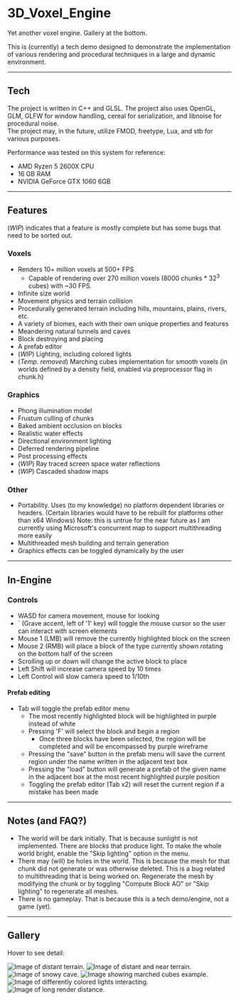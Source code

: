# 3D_Voxel_Engine
Yet another voxel engine. Gallery at the bottom.

This is (currently) a tech demo designed to demonstrate the implementation of various rendering and procedural techniques in a large and dynamic environment.
***

## Tech
The project is written in C++ and GLSL. The project also uses OpenGL, GLM, GLFW for window handling, cereal for serialization, and libnoise for procedural noise.  
The project may, in the future, utilize FMOD, freetype, Lua, and stb for various purposes.

Performance was tested on this system for reference:
- AMD Ryzen 5 2600X CPU
- 16 GB RAM
- NVIDIA GeForce GTX 1060 6GB
***

## Features
(*WIP*) indicates that a feature is mostly complete but has some bugs that need to be sorted out. 
### Voxels
- Renders 10+ million voxels at 500+ FPS
  - Capable of rendering over 270 million voxels (8000 chunks \* 32<sup>3</sup> cubes) with ~30 FPS.
- Infinite size world
- Movement physics and terrain collision
- Procedurally generated terrain including hills, mountains, plains, rivers, etc.
- A variety of biomes, each with their own unique properties and features
- Meandering natural tunnels and caves
- Block destroying and placing
- A prefab editor
- (*WIP*) Lighting, including colored lights
- (*Temp. removed*) Marching cubes implementation for smooth voxels (in worlds defined by a density field, enabled via preprocessor flag in chunk.h)

### Graphics
- Phong illumination model
- Frustum culling of chunks
- Baked ambient occlusion on blocks
- Realistic water effects
- Directional environment lighting
- Deferred rendering pipeline
- Post processing effects
- (*WIP*) Ray traced screen space water reflections
- (*WIP*) Cascaded shadow maps

### Other
- Portability. Uses (to my knowledge) no platform dependent libraries or headers. (Certain libraries would have to be rebuilt for platforms other than x64 Windows) Note: this is untrue for the near future as I am currently using Microsoft's concurrent map to support multithreading more easily
- Multithreaded mesh building and terrain generation
- Graphics effects can be toggled dynamically by the user
***

## In-Engine
### Controls
- WASD for camera movement, mouse for looking
- \` (Grave accent, left of '1' key) will toggle the mouse cursor so the user can interact with screen elements
- Mouse 1 (LMB) will remove the currently highlighted block on the screen
- Mouse 2 (RMB) will place a block of the type currently shown rotating on the bottom half of the screen
- Scrolling up or down will change the active block to place
- Left Shift will increase camera speed by 10 times
- Left Control will slow camera speed to 1/10th

#### Prefab editing
- Tab will toggle the prefab editor menu
  - The most recently highlighted block will be highlighted in purple instead of white
  - Pressing 'F' will select the block and begin a region
    - Once three blocks have been selected, the region will be completed and will be encompassed by purple wireframe
  - Pressing the "save" button in the prefab menu will save the current region under the name written in the adjacent text box
  - Pressing the "load" button will generate a prefab of the given name in the adjacent box at the most recent highlighted purple position
  - Toggling the prefab editor (Tab x2) will reset the current region if a mistake has been made
***

## Notes (and FAQ?)
- The world will be dark initially. That is because sunlight is not implemented. There are blocks that produce light. To make the whole world bright, enable the "Skip lighting" option in the menu.
- There may (will) be holes in the world. This is because the mesh for that chunk did not generate or was otherwise deleted. This is a bug related to multithreading that is being worked on. Regenerate the mesh by modifying the chunk or by toggling "Compute Block AO" or "Skip lighting" to regenerate all meshes.
- There is no gameplay. That is because this is a tech demo/engine, not a game (yet).
***

## Gallery
Hover to see detail:

![Image of distant terrain.](https://github.com/JuanDiegoMontoya/3D_Voxel_Engine/blob/master/Images/distance03.png "Distant terrain showcasing fog, reflections, and biomes.")
![Image of distant and near terrain.](https://github.com/JuanDiegoMontoya/3D_Voxel_Engine/blob/master/Images/distance02.png "Distant and near terrain showcasing shading and shadows.")
![Image of snowy cave.](https://github.com/JuanDiegoMontoya/3D_Voxel_Engine/blob/master/Images/snow_cave.png "Snow cave.")
![Image showing marched cubes example.](https://github.com/JuanDiegoMontoya/3D_Voxel_Engine/blob/master/Images/marched01.png "Marching cubes implementation with scalar field.")
![Image of differently colored lights interacting.](https://github.com/JuanDiegoMontoya/3D_Voxel_Engine/blob/master/Images/lights_v01.png "Colored lighting.")
![Image of long render distance.](https://github.com/JuanDiegoMontoya/3D_Voxel_Engine/blob/master/Images/long_render01.png "31 FPS rendering over 270 million voxels (8504*32^3 blocks).")
